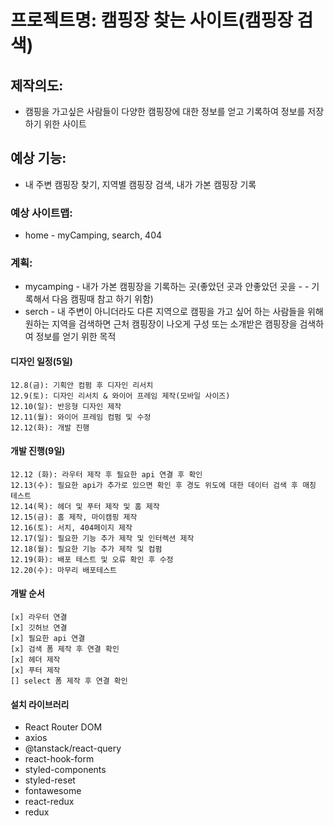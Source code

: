 # 프로젝트명: 캠핑장 찾는 사이트(캠핑장 검색)

## 제작의도:

- 캠핑을 가고싶은 사람들이 다양한 캠핑장에 대한 정보를 얻고 기록하여 정보를 저장하기 위한 사이트

## 예상 기능:

- 내 주변 캠핑장 찾기, 지역별 캠핑장 검색, 내가 가본 캠핑장 기록

### 예상 사이트맵:

- home - myCamping, search, 404

### 계획:

- mycamping - 내가 가본 캠핑장을 기록하는 곳(좋았던 곳과 안좋았던 곳을 - - 기록해서 다음 캠핑때 참고 하기 위함)
- serch - 내 주변이 아니더라도 다른 지역으로 캠핑을 가고 싶어 하는 사람들을 위해 원하는 지역을 검색하면 근처 캠핑장이 나오게 구성 또는 소개받은 캠핑장을 검색하여 정보를 얻기 위한 목적

#### 디자인 일정(5일)

    12.8(금): 기획안 컴펌 후 디자인 리서치
    12.9(토): 디자인 리서치 & 와이어 프레임 제작(모바일 사이즈)
    12.10(일): 반응형 디자인 제작
    12.11(월): 와이어 프레임 컴펌 및 수정
    12.12(화): 개발 진행

#### 개발 진행(9일)

    12.12 (화): 라우터 제작 후 필요한 api 연결 후 확인
    12.13(수): 필요한 api가 추가로 있으면 확인 후 경도 위도에 대한 데이터 검색 후 매칭 테스트
    12.14(목): 헤더 및 푸터 제작 및 홈 제작
    12.15(금): 홈 제작, 마이캠핑 제작
    12.16(토): 서치, 404페이지 제작
    12.17(일): 필요한 기능 추가 제작 및 인터렉션 제작
    12.18(월): 필요한 기능 추가 제작 및 컴펌
    12.19(화): 배포 테스트 및 오류 확인 후 수정
    12.20(수): 마무리 배포테스트

#### 개발 순서

    [x] 라우터 연결
    [x] 깃허브 연결
    [x] 필요한 api 연결
    [x] 검색 폼 제작 후 연결 확인
    [x] 헤더 제작
    [x] 푸터 제작
    [] select 폼 제작 후 연결 확인

#### 설치 라이브러리

- React Router DOM
- axios
- @tanstack/react-query
- react-hook-form
- styled-components
- styled-reset
- fontawesome
- react-redux
- redux
